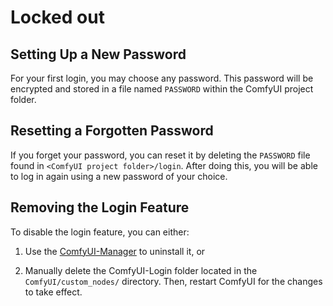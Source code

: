# Locked out

## Setting Up a New Password

For your first login, you may choose any password. This password will be encrypted and
stored in a file named `PASSWORD` within the ComfyUI project folder.

## Resetting a Forgotten Password

If you forget your password, you can reset it by deleting the `PASSWORD` file found in
`<ComfyUI project folder>/login`. After doing this, you will be able to log in again using a
new password of your choice.

## Removing the Login Feature

To disable the login feature, you can either:

1. Use the [ComfyUI-Manager](https://github.com/ltdrdata/ComfyUI-Manager) to uninstall
   it, or

2. Manually delete the ComfyUI-Login folder located in the `ComfyUI/custom_nodes/`
   directory. Then, restart ComfyUI for the changes to take effect.
